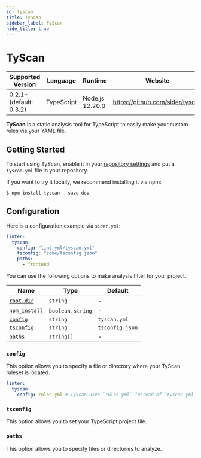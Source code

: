 ```yaml
---
id: tyscan
title: TyScan
sidebar_label: TyScan
hide_title: true
---
```


# TyScan

| Supported Version       | Language   | Runtime         | Website                         |
| ----------------------- | ---------- | --------------- | ------------------------------- |
| 0.2.1+ (default: 0.3.2) | TypeScript | Node.js 12.20.0 | https://github.com/sider/tyscan |

**TyScan** is a static analysis tool for TypeScript to easily make your custom rules via your YAML file.

## Getting Started

To start using TyScan, enable it in your [repository settings](../../getting-started/repository-settings.md)
and put a `tyscan.yml` file in your repository.

If you want to try it locally, we recommend installing it via npm:

```console
$ npm install tyscan --save-dev
```

## Configuration

Here is a configuration example via `sider.yml`:

```yaml
linter:
  tyscan:
    config: "lint_yml/tyscan.yml"
    tsconfig: "some/tsconfig.json"
    paths:
      - frontend
```

You can use the following options to make analysis fitter for your project.

| Name                                                                                        | Type                | Default         |
| ------------------------------------------------------------------------------------------- | ------------------- | --------------- |
| [`root_dir`](../../getting-started/custom-configuration.md#linteranalyzer_idroot_dir)       | `string`            | -               |
| [`npm_install`](../../getting-started/custom-configuration.md#linteranalyzer_idnpm_install) | `boolean`, `string` | -               |
| [`config`](#config)                                                                         | `string`            | `tyscan.yml`    |
| [`tsconfig`](#tsconfig)                                                                     | `string`            | `tsconfig.json` |
| [`paths`](#paths)                                                                           | `string[]`          | -               |

### `config`

This option allows you to specify a file or directory where your TyScan ruleset is located.

```yaml
linter:
  tyscan:
    config: rules.yml # TyScan uses `rules.yml` instead of `tyscan.yml` as the ruleset.
```

### `tsconfig`

This option allows you to set your TypeScript project file.

### `paths`

This option allows you to specify files or directories to analyze.
